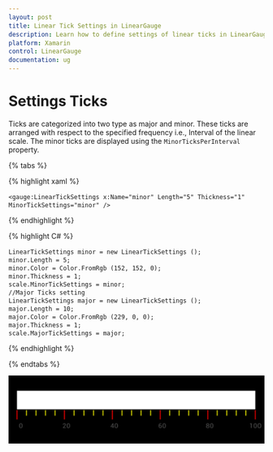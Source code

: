 ```yaml
---
layout: post
title: Linear Tick Settings in LinearGauge
description: Learn how to define settings of linear ticks in LinearGauge
platform: Xamarin
control: LinearGauge
documentation: ug
---
```


# Settings Ticks 

Ticks are categorized into two type as major and minor. These ticks are arranged with respect to the specified frequency i.e., Interval of the linear scale. The minor ticks are displayed using the 
`MinorTicksPerInterval` property.

{% tabs %}

{% highlight xaml %}

	<gauge:LinearTickSettings x:Name="minor" Length="5" Thickness="1" MinorTickSettings="minor" />
	
{% endhighlight %}

{% highlight C# %}

	LinearTickSettings minor = new LinearTickSettings ();
	minor.Length = 5;
	minor.Color = Color.FromRgb (152, 152, 0);
	minor.Thickness = 1;
	scale.MinorTickSettings = minor;
	//Major Ticks setting
	LinearTickSettings major = new LinearTickSettings ();
	major.Length = 10;
	major.Color = Color.FromRgb (229, 0, 0);
    major.Thickness = 1;
    scale.MajorTickSettings = major; 
	
{% endhighlight %}

{% endtabs %}


![](images/LinearTickSettings.png)

